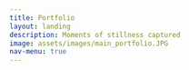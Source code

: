 ```yaml
---
title: Portfolio
layout: landing
description: Moments of stillness captured
image: assets/images/main_portfolio.JPG
nav-menu: true
---
```


<!-- Main -->
<div id="main">

<!-- One 
<section id="one">
	<div class="inner">
		<header class="major">
			<h2>Sed amet aliquam</h2>
		</header>
		<p>Nullam et orci eu lorem consequat tincidunt vivamus et sagittis magna sed nunc rhoncus condimentum sem. In efficitur ligula tate urna. Maecenas massa vel lacinia pellentesque lorem ipsum dolor. Nullam et orci eu lorem consequat tincidunt. Vivamus et sagittis libero. Nullam et orci eu lorem consequat tincidunt vivamus et sagittis magna sed nunc rhoncus condimentum sem. In efficitur ligula tate urna.</p>
	</div>
</section> -->

<!-- One -->
<section id="one">
	<div class="inner">

<!-- Two -->
<section id="two">
	<!-- <span class="image fit"><img src="{% link assets/images/main_banner.JPG %}" alt="" /></span> -->
	<div class="box alt">
		<div class="row 100% uniform">
			<!-- Start ROW 1 -->
			<div class="4u"><span class="image fit"><img src="{% link assets/images/portfolio_2430.JPG %}" alt="" /></span></div>
			<div class="4u"><span class="image fit"><img src="{% link assets/images/portfolio_2266.JPG %}" alt="" /></span></div>
			<div class="4u$"><span class="image fit"><img src="{% link assets/images/portfolio_2367.JPG %}" alt="" /></span></div>
			<!-- Break ROW 2 -->
			<div class="4u"><span class="image fit"><img src="{% link assets/images/about_1160.JPG %}" alt="" /></span></div>
			<div class="4u$"><span class="image fit"><img src="{% link assets/images/portfolio_1156.JPG %}" alt="" /></span></div>
			<!-- Break ROW 3 -->
			<div class="4u"><span class="image fit"><img src="{% link assets/images/portfolio_6186.JPG %}" alt="" /></span></div>
			<div class="4u"><span class="image fit"><img src="{% link assets/images/portfolio_6200.JPG %}" alt="" /></span></div>
			<div class="4u$"><span class="image fit"><img src="{% link assets/images/portfolio_6226.JPG %}" alt="" /></span></div>
		</div>
	</div>
</section>